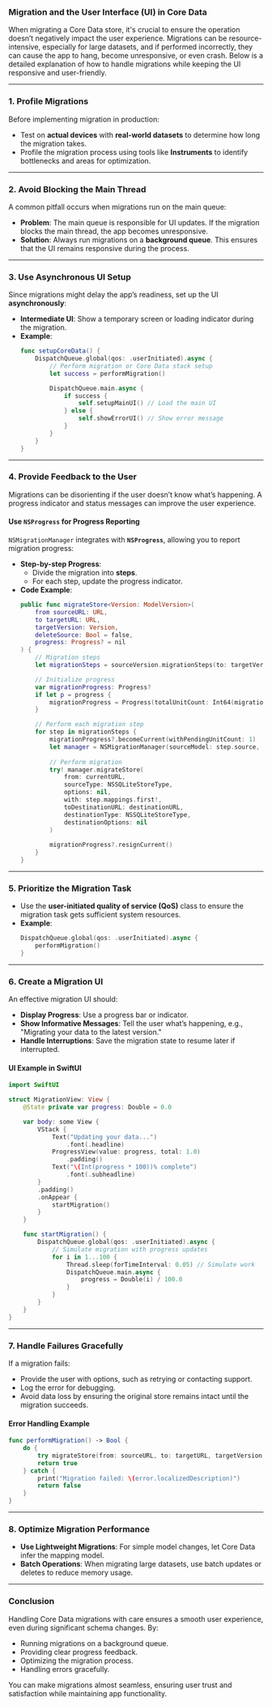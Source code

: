 ### **Migration and the User Interface (UI) in Core Data**

When migrating a Core Data store, it's crucial to ensure the operation doesn’t negatively impact the user experience. Migrations can be resource-intensive, especially for large datasets, and if performed incorrectly, they can cause the app to hang, become unresponsive, or even crash. Below is a detailed explanation of how to handle migrations while keeping the UI responsive and user-friendly.

---

### **1. Profile Migrations**
Before implementing migration in production:
- Test on **actual devices** with **real-world datasets** to determine how long the migration takes.
- Profile the migration process using tools like **Instruments** to identify bottlenecks and areas for optimization.

---

### **2. Avoid Blocking the Main Thread**
A common pitfall occurs when migrations run on the main queue:
- **Problem**: The main queue is responsible for UI updates. If the migration blocks the main thread, the app becomes unresponsive.
- **Solution**: Always run migrations on a **background queue**. This ensures that the UI remains responsive during the process.

---

### **3. Use Asynchronous UI Setup**
Since migrations might delay the app’s readiness, set up the UI **asynchronously**:
- **Intermediate UI**: Show a temporary screen or loading indicator during the migration.
- **Example**:
  ```swift
  func setupCoreData() {
      DispatchQueue.global(qos: .userInitiated).async {
          // Perform migration or Core Data stack setup
          let success = performMigration()

          DispatchQueue.main.async {
              if success {
                  self.setupMainUI() // Load the main UI
              } else {
                  self.showErrorUI() // Show error message
              }
          }
      }
  }
  ```

---

### **4. Provide Feedback to the User**
Migrations can be disorienting if the user doesn’t know what’s happening. A progress indicator and status messages can improve the user experience.

#### **Use `NSProgress` for Progress Reporting**
`NSMigrationManager` integrates with **`NSProgress`**, allowing you to report migration progress:
- **Step-by-step Progress**:
  - Divide the migration into **steps**.
  - For each step, update the progress indicator.
- **Code Example**:
  ```swift
  public func migrateStore<Version: ModelVersion>(
      from sourceURL: URL,
      to targetURL: URL,
      targetVersion: Version,
      deleteSource: Bool = false,
      progress: Progress? = nil
  ) {
      // Migration steps
      let migrationSteps = sourceVersion.migrationSteps(to: targetVersion)

      // Initialize progress
      var migrationProgress: Progress?
      if let p = progress {
          migrationProgress = Progress(totalUnitCount: Int64(migrationSteps.count), parent: p, pendingUnitCount: p.totalUnitCount)
      }

      // Perform each migration step
      for step in migrationSteps {
          migrationProgress?.becomeCurrent(withPendingUnitCount: 1)
          let manager = NSMigrationManager(sourceModel: step.source, destinationModel: step.destination)
          
          // Perform migration
          try! manager.migrateStore(
              from: currentURL,
              sourceType: NSSQLiteStoreType,
              options: nil,
              with: step.mappings.first!,
              toDestinationURL: destinationURL,
              destinationType: NSSQLiteStoreType,
              destinationOptions: nil
          )
          
          migrationProgress?.resignCurrent()
      }
  }
  ```

---

### **5. Prioritize the Migration Task**
- Use the **user-initiated quality of service (QoS)** class to ensure the migration task gets sufficient system resources.
- **Example**:
  ```swift
  DispatchQueue.global(qos: .userInitiated).async {
      performMigration()
  }
  ```

---

### **6. Create a Migration UI**
An effective migration UI should:
- **Display Progress**: Use a progress bar or indicator.
- **Show Informative Messages**: Tell the user what’s happening, e.g., "Migrating your data to the latest version."
- **Handle Interruptions**: Save the migration state to resume later if interrupted.

#### **UI Example in SwiftUI**
```swift
import SwiftUI

struct MigrationView: View {
    @State private var progress: Double = 0.0

    var body: some View {
        VStack {
            Text("Updating your data...")
                .font(.headline)
            ProgressView(value: progress, total: 1.0)
                .padding()
            Text("\(Int(progress * 100))% complete")
                .font(.subheadline)
        }
        .padding()
        .onAppear {
            startMigration()
        }
    }

    func startMigration() {
        DispatchQueue.global(qos: .userInitiated).async {
            // Simulate migration with progress updates
            for i in 1...100 {
                Thread.sleep(forTimeInterval: 0.05) // Simulate work
                DispatchQueue.main.async {
                    progress = Double(i) / 100.0
                }
            }
        }
    }
}
```

---

### **7. Handle Failures Gracefully**
If a migration fails:
- Provide the user with options, such as retrying or contacting support.
- Log the error for debugging.
- Avoid data loss by ensuring the original store remains intact until the migration succeeds.

#### **Error Handling Example**
```swift
func performMigration() -> Bool {
    do {
        try migrateStore(from: sourceURL, to: targetURL, targetVersion: .current)
        return true
    } catch {
        print("Migration failed: \(error.localizedDescription)")
        return false
    }
}
```

---

### **8. Optimize Migration Performance**
- **Use Lightweight Migrations**: For simple model changes, let Core Data infer the mapping model.
- **Batch Operations**: When migrating large datasets, use batch updates or deletes to reduce memory usage.

---

### **Conclusion**

Handling Core Data migrations with care ensures a smooth user experience, even during significant schema changes. By:
- Running migrations on a background queue.
- Providing clear progress feedback.
- Optimizing the migration process.
- Handling errors gracefully.

You can make migrations almost seamless, ensuring user trust and satisfaction while maintaining app functionality.
